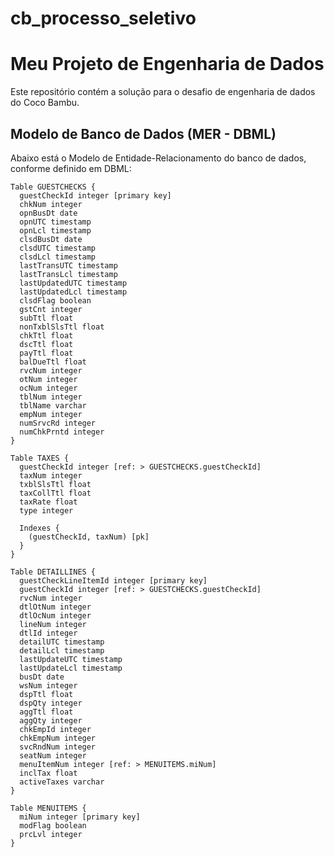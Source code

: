# cb_processo_seletivo

# Meu Projeto de Engenharia de Dados

Este repositório contém a solução para o desafio de engenharia de dados do Coco Bambu.

## Modelo de Banco de Dados (MER - DBML)

Abaixo está o Modelo de Entidade-Relacionamento do banco de dados, conforme definido em DBML:

```dbml
Table GUESTCHECKS {
  guestCheckId integer [primary key]
  chkNum integer
  opnBusDt date
  opnUTC timestamp
  opnLcl timestamp
  clsdBusDt date
  clsdUTC timestamp
  clsdLcl timestamp
  lastTransUTC timestamp
  lastTransLcl timestamp
  lastUpdatedUTC timestamp
  lastUpdatedLcl timestamp
  clsdFlag boolean
  gstCnt integer
  subTtl float
  nonTxblSlsTtl float
  chkTtl float
  dscTtl float
  payTtl float
  balDueTtl float
  rvcNum integer
  otNum integer
  ocNum integer
  tblNum integer
  tblName varchar
  empNum integer
  numSrvcRd integer
  numChkPrntd integer
}

Table TAXES {
  guestCheckId integer [ref: > GUESTCHECKS.guestCheckId]
  taxNum integer
  txblSlsTtl float
  taxCollTtl float
  taxRate float
  type integer

  Indexes {
    (guestCheckId, taxNum) [pk]
  }
}

Table DETAILLINES {
  guestCheckLineItemId integer [primary key]
  guestCheckId integer [ref: > GUESTCHECKS.guestCheckId]
  rvcNum integer
  dtlOtNum integer
  dtlOcNum integer
  lineNum integer
  dtlId integer
  detailUTC timestamp
  detailLcl timestamp
  lastUpdateUTC timestamp
  lastUpdateLcl timestamp
  busDt date
  wsNum integer
  dspTtl float
  dspQty integer
  aggTtl float
  aggQty integer
  chkEmpId integer
  chkEmpNum integer
  svcRndNum integer
  seatNum integer
  menuItemNum integer [ref: > MENUITEMS.miNum]
  inclTax float
  activeTaxes varchar
}

Table MENUITEMS {
  miNum integer [primary key]
  modFlag boolean
  prcLvl integer
}
